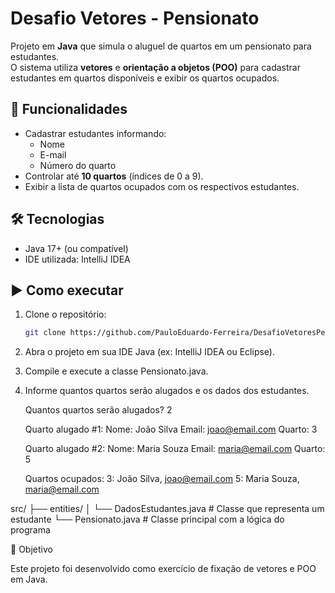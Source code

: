 # Desafio Vetores - Pensionato

Projeto em **Java** que simula o aluguel de quartos em um pensionato para estudantes.  
O sistema utiliza **vetores** e **orientação a objetos (POO)** para cadastrar estudantes em quartos disponíveis e exibir os quartos ocupados.

## 📌 Funcionalidades
- Cadastrar estudantes informando:
  - Nome
  - E-mail
  - Número do quarto
- Controlar até **10 quartos** (índices de 0 a 9).
- Exibir a lista de quartos ocupados com os respectivos estudantes.

## 🛠️ Tecnologias
- Java 17+ (ou compatível)
- IDE utilizada: IntelliJ IDEA

## ▶️ Como executar
1. Clone o repositório:
   ```bash
   git clone https://github.com/PauloEduardo-Ferreira/DesafioVetoresPensionato.git
   
2. Abra o projeto em sua IDE Java (ex: IntelliJ IDEA ou Eclipse).

3. Compile e execute a classe Pensionato.java.

4. Informe quantos quartos serão alugados e os dados dos estudantes.
   
   Quantos quartos serão alugados? 2

    Quarto alugado #1:
    Nome: João Silva
    Email: joao@email.com
    Quarto: 3
    
    Quarto alugado #2:
    Nome: Maria Souza
    Email: maria@email.com
    Quarto: 5
    
    Quartos ocupados:
    3: João Silva, joao@email.com
    5: Maria Souza, maria@email.com

src/
 ├── entities/
 │   └── DadosEstudantes.java   # Classe que representa um estudante
 └── Pensionato.java            # Classe principal com a lógica do programa

 📌 Objetivo

Este projeto foi desenvolvido como exercício de fixação de vetores e POO em Java.


